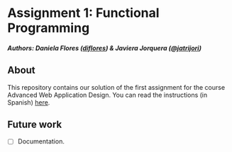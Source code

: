 # Assignment 1: Functional Programming
##### Authors: Daniela Flores ([diflores](https://github.com/diflores)) & Javiera Jorquera ([@jatrijori](https://github.com/jatrijori))

## About

This repository contains our solution of the first assignment for the course Advanced Web Application Design.
You can read the instructions (in Spanish) [here](https://docs.google.com/document/d/1LZmE0NQlTpi3NZdNqOeZfSmwxazg-8VsedbNX6lAewQ/edit).

## Future work

- [ ] Documentation.
